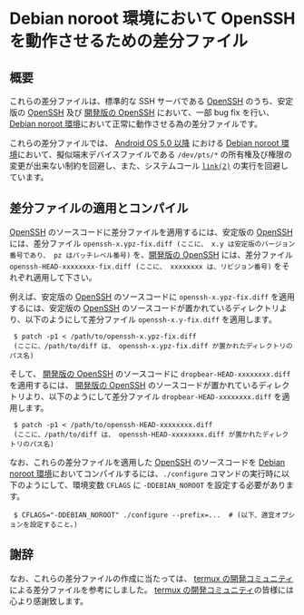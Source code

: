 # Debian noroot 環境において OpenSSH を動作させるための差分ファイル

## 概要

これらの差分ファイルは、標準的な SSH サーバである [OpenSSH][OSSH] のうち、安定版の [OpenSSH][OSSH] 及び [開発版の OpenSSH][OPRP] において、一部 bug fix を行い、 [Debian noroot 環境][DBNR]において正常に動作させる為の差分ファイルです。

これらの差分ファイルでは、 [Android OS 5.0 以降][ANDR] における [Debian noroot 環境][DBNR]において、擬似端末デバイスファイルである ```/dev/pts/*``` の所有権及び権限の変更が出来ない制約を回避し、また、システムコール [```link(2)```][LINK] の実行を回避しています。

## 差分ファイルの適用とコンパイル

[OpenSSH][OSSH] のソースコードに差分ファイルを適用するには、安定版の [OpenSSH][OSSH] には、差分ファイル ```openssh-x.ypz-fix.diff (ここに、 x.y は安定版のバージョン番号であり、 pz はパッチレベル番号)``` を、[開発版の OpenSSH][OPRP] には、差分ファイル ```openssh-HEAD-xxxxxxxx-fix.diff (ここに、 xxxxxxxx は、リビジョン番号)``` をそれぞれ適用して下さい。

例えば、安定版の [OpenSSH][OSSH] のソースコードに ```openssh-x.ypz-fix.diff``` を適用するには、安定版の [OpenSSH][OSSH] のソースコードが置かれているディレクトリより、以下のようにして差分ファイル ```openssh-x.y-fix.diff``` を適用します。

```
 $ patch -p1 < /path/to/openssh-x.ypz-fix.diff
 (ここに、/path/to/diff は、 openssh-x.ypz-fix.diff が置かれたディレクトリのパス名)
```
そして、 [開発版の OpenSSH][OPRP] のソースコードに ```dropbear-HEAD-xxxxxxxx.diff``` を適用するには、 [開発版の OpenSSH][OPRP] のソースコードが置かれているディレクトリより、以下のようにして差分ファイル ```dropbear-HEAD-xxxxxxxx.diff``` を適用します。

```
 $ patch -p1 < /path/to/openssh-HEAD-xxxxxxxx.diff
 (ここに、/path/to/diff は、 openssh-HEAD-xxxxxxxx.diff が置かれたディレクトリのパス名)
```

なお、これらの差分ファイルを適用した [OpenSSH][OSSH] のソースコードを [Debian noroot 環境][DBNR]においてコンパイルするには、```./configure``` コマンドの実行時に以下のようにして、環境変数 ```CFLAGS``` に ```-DDEBIAN_NOROOT``` を設定する必要があります。

```
 $ CFLAGS="-DDEBIAN_NOROOT" ./configure --prefix=...  # (以下、適宜オプションを設定すること。)
```

## 謝辞

なお、これらの差分ファイルの作成に当たっては、 [termux の開発コミュニティ][TERM] による差分ファイルを参考にしました。 [termux の開発コミュニティ][TERM]の皆様には心より感謝致します。

<!-- 外部リンク一覧 -->

[DBNR]:https://play.google.com/store/apps/details?id=com.cuntubuntu&hl=ja
[ANDR]:https://www.android.com/intl/ja_jp/
[OSSH]:https://www.openssh.com/
[LINK]:http://man7.org/linux/man-pages/man2/link.2.html
[OPRP]:https://anongit.mindrot.org/openssh.git
[TERM]:https://termux.com/